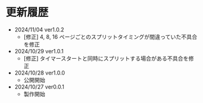# 更新履歴
- 2024/11/04 ver1.0.2
  - \[修正\] 4, 8, 16 ページごとのスプリットタイミングが間違っていた不具合を修正
- 2024/10/29 ver1.0.1
  - \[修正\] タイマースタートと同時にスプリットする場合がある不具合を修正
- 2024/10/28 ver1.0.0
  - 公開開始
- 2024/10/27 ver0.0.1
  - 製作開始
